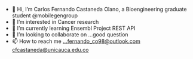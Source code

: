 - 👋 Hi, I’m Carlos Fernando Castaneda Olano, a Bioengineering graduate student @mobilegengroup
- 👀 I’m interested in Cancer research
- 🌱 I’m currently learning Ensembl Project REST API
- 💞️ I’m looking to collaborate on ...good question
- 📫 How to reach me ...fernando_co98@outlook.com cfcastaneda@unicauca.edu.co

<!---
mobilegengroup/mobilegengroup is a ✨ special ✨ repository because its `README.md` (this file) appears on your GitHub profile.
You can click the Preview link to take a look at your changes.
--->
